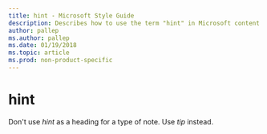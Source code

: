 ```yaml
---
title: hint - Microsoft Style Guide
description: Describes how to use the term "hint" in Microsoft content.
author: pallep
ms.author: pallep
ms.date: 01/19/2018
ms.topic: article
ms.prod: non-product-specific
---
```


# hint

Don't use *hint* as a heading for a type of note. Use *tip* instead.

